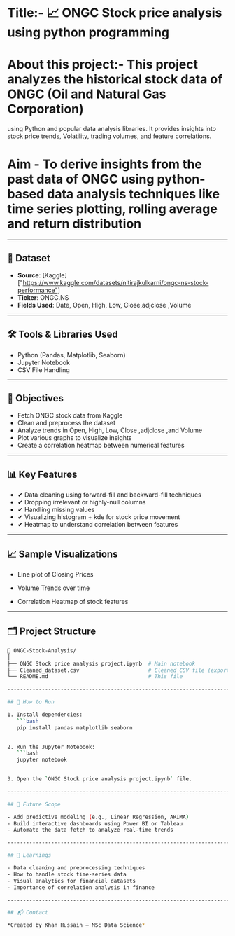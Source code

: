 
# Title:- 📈 ONGC Stock price analysis using python programming

# About this project:- This project analyzes the historical stock data of **ONGC (Oil and Natural Gas Corporation)**
using Python and popular data analysis libraries. It provides insights into stock price trends, Volatility, trading volumes, and feature correlations.

# Aim - To derive insights from the past data of ONGC using python-based data analysis techniques like time series plotting, rolling average and return distribution

-----------------------------------------------------------------------------------

## 📁 Dataset
- **Source**: [Kaggle] ["https://www.kaggle.com/datasets/nitirajkulkarni/ongc-ns-stock-performance"]
- **Ticker**: ONGC.NS
- **Fields Used**: Date, Open, High, Low, Close,adjclose ,Volume

-----------------------------------------------------------------------------------

## 🛠️ Tools & Libraries Used
- Python (Pandas, Matplotlib, Seaborn)
- Jupyter Notebook
- CSV File Handling

-----------------------------------------------------------------------------------

## 📌 Objectives

- Fetch ONGC stock data from Kaggle
- Clean and preprocess the dataset
- Analyze trends in Open, High, Low, Close ,adjclose ,and Volume
- Plot various graphs to visualize insights
- Create a correlation heatmap between numerical features

-----------------------------------------------------------------------------------

## 📊 Key Features

- ✔ Data cleaning using forward-fill and backward-fill techniques
- ✔ Dropping irrelevant or highly-null columns
- ✔ Handling missing values
- ✔ Visualizing histogram + kde for stock price movement
- ✔ Heatmap to understand correlation between features

-----------------------------------------------------------------------------------

## 📈 Sample Visualizations

- Line plot of Closing Prices


















- Volume Trends over time
- Correlation Heatmap of stock features

-----------------------------------------------------------------------------------

## 🗂️ Project Structure

```bash
📁 ONGC-Stock-Analysis/
│
├── ONGC Stock price analysis project.ipynb  # Main notebook
├── Cleaned_dataset.csv                      # Cleaned CSV file (exported)
└── README.md                                # This file

-----------------------------------------------------------------------------------

## 🚀 How to Run

1. Install dependencies:
   ```bash
   pip install pandas matplotlib seaborn 
   

2. Run the Jupyter Notebook:
   ```bash
   jupyter notebook
   

3. Open the `ONGC Stock price analysis project.ipynb` file.

-----------------------------------------------------------------------------------

## 📌 Future Scope

- Add predictive modeling (e.g., Linear Regression, ARIMA)
- Build interactive dashboards using Power BI or Tableau
- Automate the data fetch to analyze real-time trends

-----------------------------------------------------------------------------------

## 🧠 Learnings

- Data cleaning and preprocessing techniques
- How to handle stock time-series data
- Visual analytics for financial datasets
- Importance of correlation analysis in finance

-----------------------------------------------------------------------------------

## 📬 Contact

*Created by Khan Hussain – MSc Data Science*
